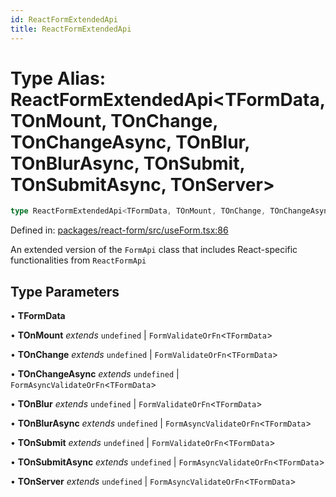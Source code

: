 ```yaml
---
id: ReactFormExtendedApi
title: ReactFormExtendedApi
---
```


# Type Alias: ReactFormExtendedApi\<TFormData, TOnMount, TOnChange, TOnChangeAsync, TOnBlur, TOnBlurAsync, TOnSubmit, TOnSubmitAsync, TOnServer\>

```ts
type ReactFormExtendedApi<TFormData, TOnMount, TOnChange, TOnChangeAsync, TOnBlur, TOnBlurAsync, TOnSubmit, TOnSubmitAsync, TOnServer> = FormApi<TFormData, TOnMount, TOnChange, TOnChangeAsync, TOnBlur, TOnBlurAsync, TOnSubmit, TOnSubmitAsync, TOnServer> & ReactFormApi<TFormData, TOnMount, TOnChange, TOnChangeAsync, TOnBlur, TOnBlurAsync, TOnSubmit, TOnSubmitAsync, TOnServer>;
```

Defined in: [packages/react-form/src/useForm.tsx:86](https://github.com/TanStack/form/blob/main/packages/react-form/src/useForm.tsx#L86)

An extended version of the `FormApi` class that includes React-specific functionalities from `ReactFormApi`

## Type Parameters

• **TFormData**

• **TOnMount** *extends* `undefined` \| `FormValidateOrFn`\<`TFormData`\>

• **TOnChange** *extends* `undefined` \| `FormValidateOrFn`\<`TFormData`\>

• **TOnChangeAsync** *extends* `undefined` \| `FormAsyncValidateOrFn`\<`TFormData`\>

• **TOnBlur** *extends* `undefined` \| `FormValidateOrFn`\<`TFormData`\>

• **TOnBlurAsync** *extends* `undefined` \| `FormAsyncValidateOrFn`\<`TFormData`\>

• **TOnSubmit** *extends* `undefined` \| `FormValidateOrFn`\<`TFormData`\>

• **TOnSubmitAsync** *extends* `undefined` \| `FormAsyncValidateOrFn`\<`TFormData`\>

• **TOnServer** *extends* `undefined` \| `FormAsyncValidateOrFn`\<`TFormData`\>
